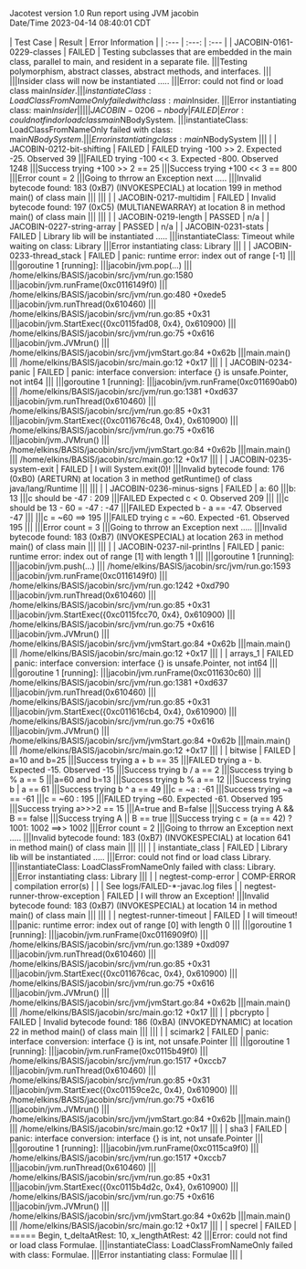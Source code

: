 Jacotest version 1.0
Run report using JVM jacobin
<br>Date/Time 2023-04-14 08:40:01 CDT
<br>
<br>
| Test Case | Result | Error Information |
| :--- | :---: | :--- |
| JACOBIN-0161-0229-classes | FAILED | Testing subclasses that are embedded in the main class, parallel to main, and resident in a separate file.
|||Testing polymorphism, abstract classes, abstract methods, and interfaces.
|||
|||Insider class will now be instantiated .....
|||Error: could not find or load class main$Insider.
|||instantiateClass: LoadClassFromNameOnly failed with class: main$Insider.
|||Error instantiating class: main$Insider
||| |
| JACOBIN-0206-nbody | FAILED | Error: could not find or load class main$NBodySystem.
|||instantiateClass: LoadClassFromNameOnly failed with class: main$NBodySystem.
|||Error instantiating class: main$NBodySystem
||| |
| JACOBIN-0212-bit-shifting | FAILED | FAILED trying -100 >> 2. Expected -25. Observed 39
|||FAILED trying -100 << 3. Expected -800. Observed 1248
|||Success trying +100 >> 2 == 25
|||Success trying +100 << 3 == 800
|||Error count = 2
|||Going to thrrow an Exception next .....
|||Invalid bytecode found: 183 (0xB7) (INVOKESPECIAL) at location 199 in method main() of class main
|||
||| |
| JACOBIN-0217-multidim | FAILED | Invalid bytecode found: 197 (0xC5) (MULTIANEWARRAY) at location 8 in method main() of class main
|||
||| |
| JACOBIN-0219-length | PASSED | n/a |
| JACOBIN-0227-string-array | PASSED | n/a |
| JACOBIN-0231-stats | FAILED | Library lib will be instantiated .....
|||instantiateClass: Timeout while waiting on class: Library
|||Error instantiating class: Library
||| |
| JACOBIN-0233-thread_stack | FAILED | panic: runtime error: index out of range [-1]
|||
|||goroutine 1 [running]:
|||jacobin/jvm.pop(...)
|||	/home/elkins/BASIS/jacobin/src/jvm/run.go:1580
|||jacobin/jvm.runFrame(0xc0116149f0)
|||	/home/elkins/BASIS/jacobin/src/jvm/run.go:480 +0xede5
|||jacobin/jvm.runThread(0x610460)
|||	/home/elkins/BASIS/jacobin/src/jvm/run.go:85 +0x31
|||jacobin/jvm.StartExec({0xc0115fad08, 0x4}, 0x610900)
|||	/home/elkins/BASIS/jacobin/src/jvm/run.go:75 +0x616
|||jacobin/jvm.JVMrun()
|||	/home/elkins/BASIS/jacobin/src/jvm/jvmStart.go:84 +0x62b
|||main.main()
|||	/home/elkins/BASIS/jacobin/src/main.go:12 +0x17
||| |
| JACOBIN-0234-panic | FAILED | panic: interface conversion: interface {} is unsafe.Pointer, not int64
|||
|||goroutine 1 [running]:
|||jacobin/jvm.runFrame(0xc011690ab0)
|||	/home/elkins/BASIS/jacobin/src/jvm/run.go:1381 +0xd637
|||jacobin/jvm.runThread(0x610460)
|||	/home/elkins/BASIS/jacobin/src/jvm/run.go:85 +0x31
|||jacobin/jvm.StartExec({0xc011676c48, 0x4}, 0x610900)
|||	/home/elkins/BASIS/jacobin/src/jvm/run.go:75 +0x616
|||jacobin/jvm.JVMrun()
|||	/home/elkins/BASIS/jacobin/src/jvm/jvmStart.go:84 +0x62b
|||main.main()
|||	/home/elkins/BASIS/jacobin/src/main.go:12 +0x17
||| |
| JACOBIN-0235-system-exit | FAILED | I will System.exit(0)!
|||Invalid bytecode found: 176 (0xB0) (ARETURN) at location 3 in method getRuntime() of class java/lang/Runtime
|||
||| |
| JACOBIN-0236-minus-signs | FAILED | a: 60
|||b: 13
|||c should be -47 : 209
|||FAILED Expected c < 0. Observed 209
|||
|||c should be 13 - 60 = -47 : -47
|||FAILED Expected b - a == -47. Observed -47
|||
|||c = ~60 ==> 195
|||FAILED trying c = ~60. Expected -61. Observed 195
|||
|||Error count = 3
|||Going to thrrow an Exception next .....
|||Invalid bytecode found: 183 (0xB7) (INVOKESPECIAL) at location 263 in method main() of class main
|||
||| |
| JACOBIN-0237-nil-printlns | FAILED | panic: runtime error: index out of range [1] with length 1
|||
|||goroutine 1 [running]:
|||jacobin/jvm.push(...)
|||	/home/elkins/BASIS/jacobin/src/jvm/run.go:1593
|||jacobin/jvm.runFrame(0xc0116149f0)
|||	/home/elkins/BASIS/jacobin/src/jvm/run.go:1242 +0xd790
|||jacobin/jvm.runThread(0x610460)
|||	/home/elkins/BASIS/jacobin/src/jvm/run.go:85 +0x31
|||jacobin/jvm.StartExec({0xc0115fcc70, 0x4}, 0x610900)
|||	/home/elkins/BASIS/jacobin/src/jvm/run.go:75 +0x616
|||jacobin/jvm.JVMrun()
|||	/home/elkins/BASIS/jacobin/src/jvm/jvmStart.go:84 +0x62b
|||main.main()
|||	/home/elkins/BASIS/jacobin/src/main.go:12 +0x17
||| |
| arrays_1 | FAILED | panic: interface conversion: interface {} is unsafe.Pointer, not int64
|||
|||goroutine 1 [running]:
|||jacobin/jvm.runFrame(0xc011630c60)
|||	/home/elkins/BASIS/jacobin/src/jvm/run.go:1381 +0xd637
|||jacobin/jvm.runThread(0x610460)
|||	/home/elkins/BASIS/jacobin/src/jvm/run.go:85 +0x31
|||jacobin/jvm.StartExec({0xc011616cb4, 0x4}, 0x610900)
|||	/home/elkins/BASIS/jacobin/src/jvm/run.go:75 +0x616
|||jacobin/jvm.JVMrun()
|||	/home/elkins/BASIS/jacobin/src/jvm/jvmStart.go:84 +0x62b
|||main.main()
|||	/home/elkins/BASIS/jacobin/src/main.go:12 +0x17
||| |
| bitwise | FAILED | a=10 and b=25
|||Success trying a + b == 35
|||FAILED trying a - b. Expected -15. Observed -15
|||Success trying b / a == 2
|||Success trying b % a == 5
|||a=60 and b=13
|||Success trying b % a == 12
|||Success trying b | a == 61
|||Success trying b ^ a == 49
|||c = ~a : -61
|||Success trying ~a == -61
|||c = ~60 : 195
|||FAILED trying ~60. Expected -61. Observed 195
|||Success trying a>>>2 == 15
|||A=true and B=false
|||Success trying A && B == false
|||Success trying A || B == true
|||Success trying c = (a == 42) ? 1001: 1002 ==>> 1002
|||Error count = 2
|||Going to thrrow an Exception next .....
|||Invalid bytecode found: 183 (0xB7) (INVOKESPECIAL) at location 641 in method main() of class main
|||
||| |
| instantiate_class | FAILED | Library lib will be instantiated .....
|||Error: could not find or load class Library.
|||instantiateClass: LoadClassFromNameOnly failed with class: Library.
|||Error instantiating class: Library
||| |
| negtest-comp-error | COMP-ERROR | compilation error(s)
 | | | See logs/FAILED-*-javac.log files |
| negtest-runner-throw-exception | FAILED | I will throw an Exception!
|||Invalid bytecode found: 183 (0xB7) (INVOKESPECIAL) at location 14 in method main() of class main
|||
||| |
| negtest-runner-timeout | FAILED | I will timeout!
|||panic: runtime error: index out of range [0] with length 0
|||
|||goroutine 1 [running]:
|||jacobin/jvm.runFrame(0xc0116909f0)
|||	/home/elkins/BASIS/jacobin/src/jvm/run.go:1389 +0xd097
|||jacobin/jvm.runThread(0x610460)
|||	/home/elkins/BASIS/jacobin/src/jvm/run.go:85 +0x31
|||jacobin/jvm.StartExec({0xc011676cac, 0x4}, 0x610900)
|||	/home/elkins/BASIS/jacobin/src/jvm/run.go:75 +0x616
|||jacobin/jvm.JVMrun()
|||	/home/elkins/BASIS/jacobin/src/jvm/jvmStart.go:84 +0x62b
|||main.main()
|||	/home/elkins/BASIS/jacobin/src/main.go:12 +0x17
||| |
| pbcrypto | FAILED | Invalid bytecode found: 186 (0xBA) (INVOKEDYNAMIC) at location 22 in method main() of class main
|||
||| |
| scimark2 | FAILED | panic: interface conversion: interface {} is int, not unsafe.Pointer
|||
|||goroutine 1 [running]:
|||jacobin/jvm.runFrame(0xc0115b49f0)
|||	/home/elkins/BASIS/jacobin/src/jvm/run.go:1517 +0xccb7
|||jacobin/jvm.runThread(0x610460)
|||	/home/elkins/BASIS/jacobin/src/jvm/run.go:85 +0x31
|||jacobin/jvm.StartExec({0xc01159ce2c, 0x4}, 0x610900)
|||	/home/elkins/BASIS/jacobin/src/jvm/run.go:75 +0x616
|||jacobin/jvm.JVMrun()
|||	/home/elkins/BASIS/jacobin/src/jvm/jvmStart.go:84 +0x62b
|||main.main()
|||	/home/elkins/BASIS/jacobin/src/main.go:12 +0x17
||| |
| sha3 | FAILED | panic: interface conversion: interface {} is int, not unsafe.Pointer
|||
|||goroutine 1 [running]:
|||jacobin/jvm.runFrame(0xc0115ca9f0)
|||	/home/elkins/BASIS/jacobin/src/jvm/run.go:1517 +0xccb7
|||jacobin/jvm.runThread(0x610460)
|||	/home/elkins/BASIS/jacobin/src/jvm/run.go:85 +0x31
|||jacobin/jvm.StartExec({0xc0115b4d2c, 0x4}, 0x610900)
|||	/home/elkins/BASIS/jacobin/src/jvm/run.go:75 +0x616
|||jacobin/jvm.JVMrun()
|||	/home/elkins/BASIS/jacobin/src/jvm/jvmStart.go:84 +0x62b
|||main.main()
|||	/home/elkins/BASIS/jacobin/src/main.go:12 +0x17
||| |
| specrel | FAILED | ===== Begin, t_deltaAtRest: 10, x_lengthAtRest: 42
|||Error: could not find or load class Formulae.
|||instantiateClass: LoadClassFromNameOnly failed with class: Formulae.
|||Error instantiating class: Formulae
||| |
